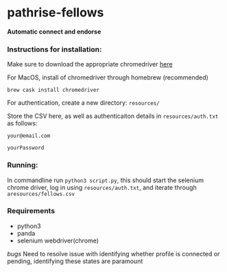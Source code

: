 # pathrise-fellows
**Automatic connect and endorse**

### Instructions for installation: 

Make sure to download the appropriate chromedriver [here](https://chromedriver.chromium.org/downloads)

For MacOS, install of chromedriver through homebrew (recommended) 

`brew cask install chromedriver`

For authentication, create a new directory:
`resources/`

Store the CSV here, as well as authenticaiton details in `resources/auth.txt` as follows:

```
your@email.com

yourPassword
```

### Running:

In commandline run `python3 script.py`, this should start the selenium chrome driver, log in using `resources/auth.txt`, and iterate through `aresources/fellows.csv`


### Requirements
 * python3
 * panda
 * selenium webdriver(chrome)


*bugs*
Need to resolve issue with identifying whether profile is connected or pending, identifying these states are paramount
